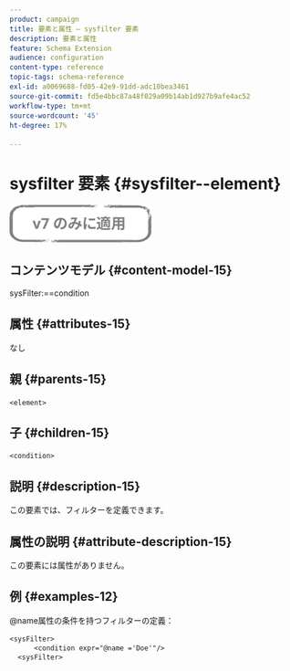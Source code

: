 ```yaml
---
product: campaign
title: 要素と属性 — sysfilter 要素
description: 要素と属性
feature: Schema Extension
audience: configuration
content-type: reference
topic-tags: schema-reference
exl-id: a0069688-fd05-42e9-91dd-adc10bea3461
source-git-commit: fd5e4bbc87a48f029a09b14ab1d927b9afe4ac52
workflow-type: tm+mt
source-wordcount: '45'
ht-degree: 17%

---
```


# sysfilter 要素 {#sysfilter--element}

![](../../../assets/v7-only.svg)

## コンテンツモデル {#content-model-15}

sysFilter:==condition

## 属性 {#attributes-15}

なし

## 親 {#parents-15}

`<element>`

## 子 {#children-15}

`<condition>`

## 説明 {#description-15}

この要素では、フィルターを定義できます。

## 属性の説明 {#attribute-description-15}

この要素には属性がありません。

## 例 {#examples-12}

@name属性の条件を持つフィルターの定義：

```
<sysFilter>
      <condition expr="@name ='Doe'"/>
  <sysFilter>
```
